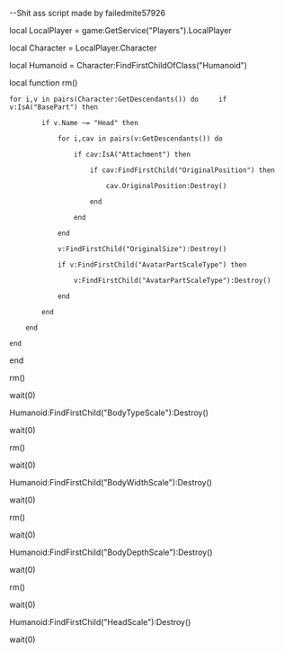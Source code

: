 --Shit ass script made by failedmite57926

local LocalPlayer = game:GetService("Players").LocalPlayer

local Character = LocalPlayer.Character

local Humanoid = Character:FindFirstChildOfClass("Humanoid")

local function rm()

	for i,v in pairs(Character:GetDescendants()) do		if v:IsA("BasePart") then

			if v.Name ~= "Head" then

				for i,cav in pairs(v:GetDescendants()) do

					if cav:IsA("Attachment") then

						if cav:FindFirstChild("OriginalPosition") then

							cav.OriginalPosition:Destroy()

						end

					end

				end

				v:FindFirstChild("OriginalSize"):Destroy()

				if v:FindFirstChild("AvatarPartScaleType") then

					v:FindFirstChild("AvatarPartScaleType"):Destroy()

				end

			end

		end

	end

end

rm()

wait(0)

Humanoid:FindFirstChild("BodyTypeScale"):Destroy()

wait(0)

rm()

wait(0)

Humanoid:FindFirstChild("BodyWidthScale"):Destroy()

wait(0)

rm()

wait(0)

Humanoid:FindFirstChild("BodyDepthScale"):Destroy()

wait(0)

rm()

wait(0)

Humanoid:FindFirstChild("HeadScale"):Destroy()

wait(0)
